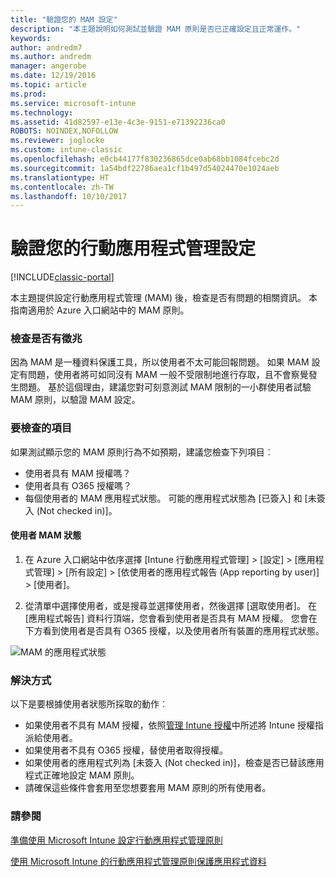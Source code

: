```yaml
---
title: "驗證您的 MAM 設定"
description: "本主題說明如何測試並驗證 MAM 原則是否已正確設定且正常運作。"
keywords: 
author: andredm7
ms.author: andredm
manager: angerobe
ms.date: 12/19/2016
ms.topic: article
ms.prod: 
ms.service: microsoft-intune
ms.technology: 
ms.assetid: 41d82597-e13e-4c3e-9151-e71392236ca0
ROBOTS: NOINDEX,NOFOLLOW
ms.reviewer: joglocke
ms.custom: intune-classic
ms.openlocfilehash: e0cb44177f830236865dce0ab68bb1084fcebc2d
ms.sourcegitcommit: 1a54bdf22786aea1cf1b497d54024470e1024aeb
ms.translationtype: HT
ms.contentlocale: zh-TW
ms.lasthandoff: 10/10/2017
---
```

# <a name="validating-your-mobile-application-management-setup"></a>驗證您的行動應用程式管理設定

[!INCLUDE[classic-portal](../includes/classic-portal.md)]

本主題提供設定行動應用程式管理 (MAM) 後，檢查是否有問題的相關資訊。 本指南適用於 Azure 入口網站中的 MAM 原則。

### <a name="checking-for-symptoms"></a>檢查是否有徵兆
因為 MAM 是一種資料保護工具，所以使用者不太可能回報問題。 如果 MAM 設定有問題，使用者將可如同沒有 MAM 一般不受限制地進行存取，且不會察覺發生問題。 基於這個理由，建議您對可刻意測試 MAM 限制的一小群使用者試驗 MAM 原則，以驗證 MAM 設定。


### <a name="what-to-check"></a>要檢查的項目

如果測試顯示您的 MAM 原則行為不如預期，建議您檢查下列項目︰

- 使用者具有 MAM 授權嗎？
- 使用者具有 O365 授權嗎？
- 每個使用者的 MAM 應用程式狀態。 可能的應用程式狀態為 [已簽入] 和 [未簽入 (Not checked in)]。

#### <a name="user-mam-status"></a>使用者 MAM 狀態
1. 在 Azure 入口網站中依序選擇 [Intune 行動應用程式管理]  >  [設定]  >  [應用程式管理]  >  [所有設定]  >  [依使用者的應用程式報告 (App reporting by user)]  >  [使用者]。

2. 從清單中選擇使用者，或是搜尋並選擇使用者，然後選擇 [選取使用者]。 在 [應用程式報告] 資料行頂端，您會看到使用者是否具有 MAM 授權。 您會在下方看到使用者是否具有 O365 授權，以及使用者所有裝置的應用程式狀態。

![MAM 的應用程式狀態](..\media\ts-mam-user-apps.png)

### <a name="what-to-do"></a>解決方式
以下是要根據使用者狀態所採取的動作︰

- 如果使用者不具有 MAM 授權，依照[管理 Intune 授權](/intune/setup-steps)中所述將 Intune 授權指派給使用者。
- 如果使用者不具有 O365 授權，替使用者取得授權。
- 如果使用者的應用程式列為 [未簽入 (Not checked in)]，檢查是否已替該應用程式正確地設定 MAM 原則。
- 請確保這些條件會套用至您想要套用 MAM 原則的所有使用者。

### <a name="see-also"></a>請參閱
[準備使用 Microsoft Intune 設定行動應用程式管理原則](..\deploy-use\get-ready-to-configure-mobile-app-management-policies-with-microsoft-intune.md)

[使用 Microsoft Intune 的行動應用程式管理原則保護應用程式資料](..\deploy-use\protect-app-data-using-mobile-app-management-policies-with-microsoft-intune.md)
